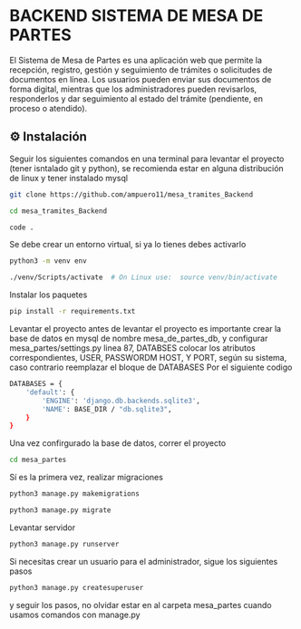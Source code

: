 # BACKEND SISTEMA DE MESA DE PARTES

El Sistema de Mesa de Partes es una aplicación web que permite la recepción, registro, gestión y seguimiento de trámites o solicitudes de documentos en línea.
Los usuarios pueden enviar sus documentos de forma digital, mientras que los administradores pueden revisarlos, responderlos y dar seguimiento al estado del trámite (pendiente, en proceso o atendido).

## ⚙️ Instalación
Seguir los siguientes comandos en una terminal para levantar el proyecto (tener isntalado git y python), se recomienda estar en alguna distribución de linux y tener instalado mysql

```bash
git clone https://github.com/ampuero11/mesa_tramites_Backend
```

```bash
cd mesa_tramites_Backend
```

```bash
code .
```

Se debe crear un entorno virtual, si ya lo tienes debes activarlo

```bash
python3 -m venv env
```

```bash
./venv/Scripts/activate  # On Linux use:  source venv/bin/activate     
```

Instalar los paquetes

```bash
pip install -r requirements.txt 
```

Levantar el proyecto
antes de levantar el proyecto es importante crear la base de datos en mysql de nombre mesa_de_partes_db, y configurar mesa_partes/settings.py linea 87, DATABSES
colocar los atributos correspondientes, USER, PASSWORDM HOST, Y PORT, según su sistema, caso contrario reemplazar el bloque de DATABASES Por el siguiente codigo

```bash
DATABASES = {
    'default': {
        'ENGINE': 'django.db.backends.sqlite3',
        'NAME': BASE_DIR / "db.sqlite3",
    }
}
```

Una vez confirgurado la base de datos, correr el proyecto

```bash
cd mesa_partes
```

Sí es la primera vez, realizar migraciones

```bash
python3 manage.py makemigrations
```

```bash
python3 manage.py migrate
```
Levantar servidor

```bash
python3 manage.py runserver
```

Si necesitas crear un usuario para el administrador, sigue los siguientes pasos

```bash
python3 manage.py createsuperuser
```

y seguir los pasos, no olvidar estar en al carpeta mesa_partes cuando usamos comandos con manage.py
